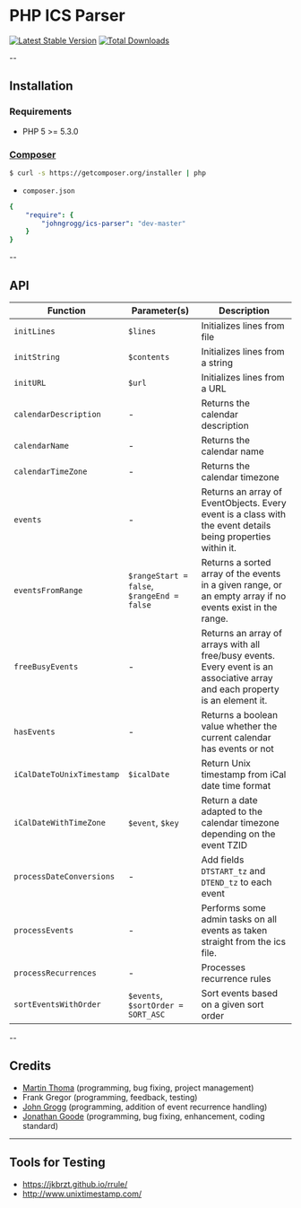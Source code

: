 # PHP ICS Parser

[![Latest Stable Version](https://poser.pugx.org/johngrogg/ics-parser/v/stable.png)](https://packagist.org/packages/johngrogg/ics-parser)
[![Total Downloads](https://poser.pugx.org/johngrogg/ics-parser/downloads.png)](https://packagist.org/packages/johngrogg/ics-parser)

--

## Installation

### Requirements
  - PHP 5 >= 5.3.0

### [Composer](http://getcomposer.org)

```bash
$ curl -s https://getcomposer.org/installer | php
```

- `composer.json`

```yaml
{
    "require": {
        "johngrogg/ics-parser": "dev-master"
    }
}
```

--

## API

|Function                 |Parameter(s)                              |Description                                                                                                                  |
|-------------------------|------------------------------------------|-----------------------------------------------------------------------------------------------------------------------------|
|`initLines`              |`$lines`                                  |Initializes lines from file                                                                                                  |
|`initString`             |`$contents`                               |Initializes lines from a string                                                                                              |
|`initURL`                |`$url`                                    |Initializes lines from a URL                                                                                                 |
|`calendarDescription`    |-                                         |Returns the calendar description                                                                                             |
|`calendarName`           |-                                         |Returns the calendar name                                                                                                    |
|`calendarTimeZone`       |-                                         |Returns the calendar timezone                                                                                                |
|`events`                 |-                                         |Returns an array of EventObjects. Every event is a class with the event details being properties within it.                  |
|`eventsFromRange`        |`$rangeStart = false`, `$rangeEnd = false`|Returns a sorted array of the events in a given range, or an empty array if no events exist in the range.                    |
|`freeBusyEvents`         |-                                         |Returns an array of arrays with all free/busy events. Every event is an associative array and each property is an element it.|
|`hasEvents`              |-                                         |Returns a boolean value whether the current calendar has events or not                                                       |
|`iCalDateToUnixTimestamp`|`$icalDate`                               |Return Unix timestamp from iCal date time format                                                                             |
|`iCalDateWithTimeZone`   |`$event`, `$key`                          |Return a date adapted to the calendar timezone depending on the event TZID                                                   |
|`processDateConversions` |-                                         |Add fields `DTSTART_tz` and `DTEND_tz` to each event                                                                         |
|`processEvents`          |-                                         |Performs some admin tasks on all events as taken straight from the ics file.                                                 |
|`processRecurrences`     |-                                         |Processes recurrence rules                                                                                                   |
|`sortEventsWithOrder`    |`$events`, `$sortOrder = SORT_ASC`        |Sort events based on a given sort order                                                                                      |

--

## Credits
  - [Martin Thoma](info@martin-thoma.de) (programming, bug fixing, project management)
  - Frank Gregor (programming, feedback, testing)
  - [John Grogg](john.grogg@gmail.com) (programming, addition of event recurrence handling)
  - [Jonathan Goode](https://github.com/u01jmg3) (programming, bug fixing, enhancement, coding standard)

---

## Tools for Testing

- https://jkbrzt.github.io/rrule/
- http://www.unixtimestamp.com/